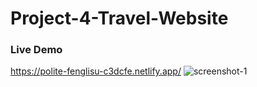 # Project-4-Travel-Website

### Live Demo
https://polite-fenglisu-c3dcfe.netlify.app/
![screenshot-1](https://user-images.githubusercontent.com/106738272/215274798-dae3c6e0-2062-44d9-bc31-568c37a921cf.png)
